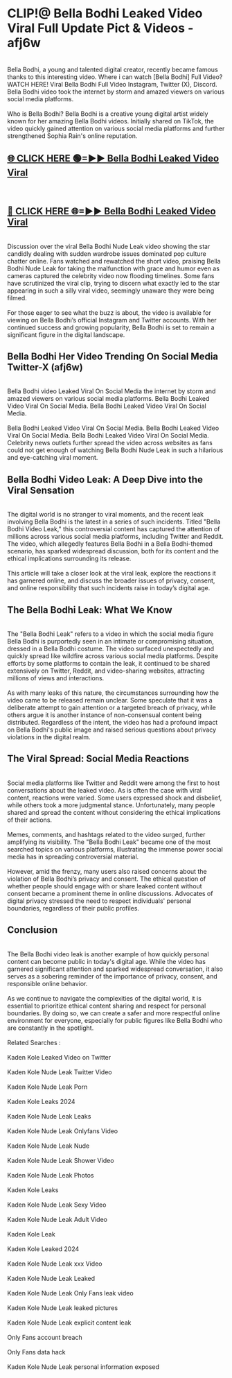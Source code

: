 # CLIP!@ Bella Bodhi Leaked Video Viral Full Update Pict & Videos - afj6w
<br>
Bella Bodhi, a young and talented digital creator, recently became famous thanks to this interesting video. Where i can watch [Bella Bodhi] Full Video? WATCH HERE! Viral Bella Bodhi Full Video Instagram, Twitter (X), Discord. Bella Bodhi video took the internet by storm and amazed viewers on various social media platforms.
<br><br>
Who is Bella Bodhi? Bella Bodhi is a creative young digital artist widely known for her amazing Bella Bodhi videos. Initially shared on TikTok, the video quickly gained attention on various social media platforms and further strengthened Sophia Rain's online reputation.
<br>
<h2><a href="https://bestclip.site?title=Bella_Bodhi">🌐 CLICK HERE 🟢=►► Bella Bodhi Leaked Video Viral</a></h2>
<br>
<h2><a href="https://bestclip.site?title=Bella_Bodhi">🔴 CLICK HERE 🌐=►► Bella Bodhi Leaked Video Viral</a></h2>
<br>
Discussion over the viral Bella Bodhi Nude Leak video showing the star candidly dealing with sudden wardrobe issues dominated pop culture chatter online. Fans watched and rewatched the short video, praising Bella Bodhi Nude Leak for taking the malfunction with grace and humor even as cameras captured the celebrity video now flooding timelines. Some fans have scrutinized the viral clip, trying to discern what exactly led to the star appearing in such a silly viral video, seemingly unaware they were being filmed.
<br><br>
For those eager to see what the buzz is about, the video is available for viewing on Bella Bodhi’s official Instagram and Twitter accounts. With her continued success and growing popularity, Bella Bodhi is set to remain a significant figure in the digital landscape.
<br>
<h2>Bella Bodhi Her Video Trending On Social Media Twitter-X (afj6w)</h2>
<br>
Bella Bodhi video Leaked Viral On Social Media the internet by storm and amazed viewers on various social media platforms. Bella Bodhi Leaked Video Viral On Social Media. Bella Bodhi Leaked Video Viral On Social Media.
<br><br>
Bella Bodhi Leaked Video Viral On Social Media. Bella Bodhi Leaked Video Viral On Social Media. Bella Bodhi Leaked Video Viral On Social Media. Celebrity news outlets further spread the video across websites as fans could not get enough of watching Bella Bodhi Nude Leak in such a hilarious and eye-catching viral moment.
<br>
<h2>Bella Bodhi Video Leak: A Deep Dive into the Viral Sensation</h2>
<br>
The digital world is no stranger to viral moments, and the recent leak involving Bella Bodhi is the latest in a series of such incidents. Titled "Bella Bodhi Video Leak," this controversial content has captured the attention of millions across various social media platforms, including Twitter and Reddit. The video, which allegedly features Bella Bodhi in a Bella Bodhi-themed scenario, has sparked widespread discussion, both for its content and the ethical implications surrounding its release.
<br><br>
This article will take a closer look at the viral leak, explore the reactions it has garnered online, and discuss the broader issues of privacy, consent, and online responsibility that such incidents raise in today’s digital age.
<br>
<h2>The Bella Bodhi Leak: What We Know</h2>
<br>
The "Bella Bodhi Leak" refers to a video in which the social media figure Bella Bodhi is purportedly seen in an intimate or compromising situation, dressed in a Bella Bodhi costume. The video surfaced unexpectedly and quickly spread like wildfire across various social media platforms. Despite efforts by some platforms to contain the leak, it continued to be shared extensively on Twitter, Reddit, and video-sharing websites, attracting millions of views and interactions.
<br><br>
As with many leaks of this nature, the circumstances surrounding how the video came to be released remain unclear. Some speculate that it was a deliberate attempt to gain attention or a targeted breach of privacy, while others argue it is another instance of non-consensual content being distributed. Regardless of the intent, the video has had a profound impact on Bella Bodhi's public image and raised serious questions about privacy violations in the digital realm.
<br>
<h2>The Viral Spread: Social Media Reactions</h2>
<br>
Social media platforms like Twitter and Reddit were among the first to host conversations about the leaked video. As is often the case with viral content, reactions were varied. Some users expressed shock and disbelief, while others took a more judgmental stance. Unfortunately, many people shared and spread the content without considering the ethical implications of their actions.
<br><br>
Memes, comments, and hashtags related to the video surged, further amplifying its visibility. The "Bella Bodhi Leak" became one of the most searched topics on various platforms, illustrating the immense power social media has in spreading controversial material.
<br><br>
However, amid the frenzy, many users also raised concerns about the violation of Bella Bodhi’s privacy and consent. The ethical question of whether people should engage with or share leaked content without consent became a prominent theme in online discussions. Advocates of digital privacy stressed the need to respect individuals' personal boundaries, regardless of their public profiles.
<br>
<h2>Conclusion</h2>
<br>
The Bella Bodhi video leak is another example of how quickly personal content can become public in today's digital age. While the video has garnered significant attention and sparked widespread conversation, it also serves as a sobering reminder of the importance of privacy, consent, and responsible online behavior.
<br><br>
As we continue to navigate the complexities of the digital world, it is essential to prioritize ethical content sharing and respect for personal boundaries. By doing so, we can create a safer and more respectful online environment for everyone, especially for public figures like Bella Bodhi who are constantly in the spotlight.
<br><br>
Related Searches :
<br><br>
Kaden Kole Leaked Video on Twitter
<br><br>
Kaden Kole Nude Leak Twitter Video
<br><br>
Kaden Kole Nude Leak Porn
<br><br>
Kaden Kole Leaks 2024
<br><br>
Kaden Kole Nude Leak Leaks
<br><br>
Kaden Kole Nude Leak Onlyfans Video
<br><br>
Kaden Kole Nude Leak Nude
<br><br>
Kaden Kole Nude Leak Shower Video
<br><br>
Kaden Kole Nude Leak Photos
<br><br>
Kaden Kole Leaks
<br><br>
Kaden Kole Nude Leak Sexy Video
<br><br>
Kaden Kole Nude Leak Adult Video
<br><br>
Kaden Kole Leak
<br><br>
Kaden Kole Leaked 2024
<br><br>
Kaden Kole Nude Leak xxx Video
<br><br>
Kaden Kole Nude Leak Leaked
<br><br>
Kaden Kole Nude Leak Only Fans leak video
<br><br>
Kaden Kole Nude Leak leaked pictures
<br><br>
Kaden Kole Nude Leak explicit content leak
<br><br>
Only Fans account breach
<br><br>
Only Fans data hack
<br><br>
Kaden Kole Nude Leak personal information exposed